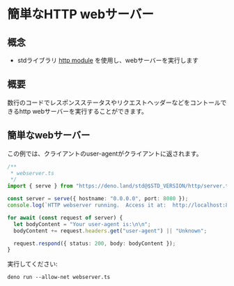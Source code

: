 <!-- # Simple HTTP web server -->
# 簡単なHTTP webサーバー

<!-- ## Concepts -->
## 概念

<!--
- Use the std library [http module](https://deno.land/std@$STD_VERSION/http) to
  run your own web server
-->
- stdライブラリ [http module](https://deno.land/std@$STD_VERSION/http) を使用し、webサーバーを実行します

<!-- ## Overview -->
## 概要

<!--
With just a few lines of code you can run your own http web server with control
over the response status, request headers and more.
-->
数行のコードでレスポンスステータスやリクエストヘッダーなどをコントールできるhttp webサーバーを実行することができます。

<!-- ## Sample web server -->
## 簡単なwebサーバー

<!-- In this example, the user-agent of the client is returned to the client -->
この例では、クライアントのuser-agentがクライアントに返されます。

```typescript
/** 
 * webserver.ts 
 */
import { serve } from "https://deno.land/std@$STD_VERSION/http/server.ts";

const server = serve({ hostname: "0.0.0.0", port: 8080 });
console.log(`HTTP webserver running.  Access it at:  http://localhost:8080/`);

for await (const request of server) {
  let bodyContent = "Your user-agent is:\n\n";
  bodyContent += request.headers.get("user-agent") || "Unknown";

  request.respond({ status: 200, body: bodyContent });
}
```

<!-- Run this with: -->
実行してください:

```shell
deno run --allow-net webserver.ts
```
